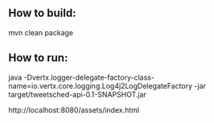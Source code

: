 ## How to build:

mvn clean package

## How to run:

java -Dvertx.logger-delegate-factory-class-name=io.vertx.core.logging.Log4j2LogDelegateFactory -jar target/tweetsched-api-0.1-SNAPSHOT.jar

http://localhost:8080/assets/index.html
